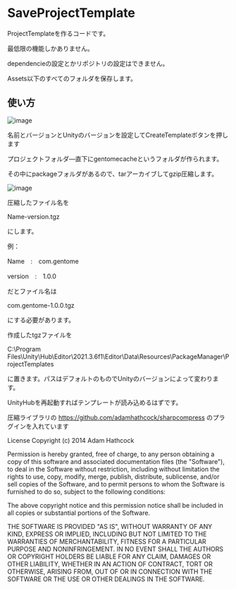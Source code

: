 # SaveProjectTemplate

ProjectTemplateを作るコードです。


最低限の機能しかありません。

dependencieの設定とかリポジトリの設定はできません。

Assets以下のすべてのフォルダを保存します。


## 使い方

![image](https://user-images.githubusercontent.com/34824723/179381769-9acdf4b3-5cb3-4028-b07b-b407bf169c44.png)

名前とバージョンとUnityのバージョンを設定してCreateTemplateボタンを押します

プロジェクトフォルダ―直下にgentomecacheというフォルダが作られます。

その中にpackageフォルダがあるので、tarアーカイブしてgzip圧縮します。

![image](https://user-images.githubusercontent.com/34824723/179382020-5dfa2a02-9f2b-48b8-896f-b830acb5fd43.png)


圧縮したファイル名を 

Name-version.tgz

にします。

例：

Name　:　com.gentome

version　:　1.0.0

だとファイル名は

com.gentome-1.0.0.tgz

にする必要があります。

作成したtgzファイルを

C:\Program Files\Unity\Hub\Editor\2021.3.6f1\Editor\Data\Resources\PackageManager\ProjectTemplates

に置きます。パスはデフォルトのものでUnityのバージョンによって変わります。

UnityHubを再起動すればテンプレートが読み込めるはずです。


圧縮ライブラリの
https://github.com/adamhathcock/sharpcompress
のプラグインを入れています

License Copyright (c) 2014  Adam Hathcock

Permission is hereby granted, free of charge, to any person obtaining a copy
of this software and associated documentation files (the "Software"), to deal
in the Software without restriction, including without limitation the rights
to use, copy, modify, merge, publish, distribute, sublicense, and/or sell
copies of the Software, and to permit persons to whom the Software is
furnished to do so, subject to the following conditions:

The above copyright notice and this permission notice shall be included in
all copies or substantial portions of the Software.

THE SOFTWARE IS PROVIDED "AS IS", WITHOUT WARRANTY OF ANY KIND, EXPRESS OR
IMPLIED, INCLUDING BUT NOT LIMITED TO THE WARRANTIES OF MERCHANTABILITY,
FITNESS FOR A PARTICULAR PURPOSE AND NONINFRINGEMENT. IN NO EVENT SHALL THE
AUTHORS OR COPYRIGHT HOLDERS BE LIABLE FOR ANY CLAIM, DAMAGES OR OTHER
LIABILITY, WHETHER IN AN ACTION OF CONTRACT, TORT OR OTHERWISE, ARISING FROM,
OUT OF OR IN CONNECTION WITH THE SOFTWARE OR THE USE OR OTHER DEALINGS IN
THE SOFTWARE.
